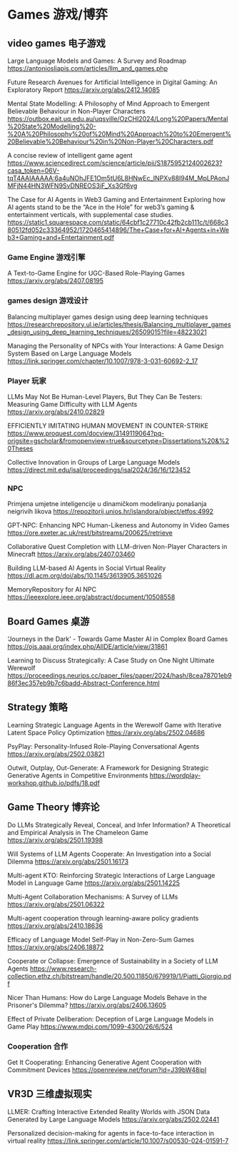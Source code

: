# Games 游戏/博弈
## video games 电子游戏
Large Language Models and Games: A Survey and Roadmap
https://antoniosliapis.com/articles/llm_and_games.php

Future Research Avenues for Artificial Intelligence in Digital Gaming: An Exploratory Report
https://arxiv.org/abs/2412.14085

Mental State Modelling: A Philosophy of Mind Approach to Emergent Believable Behaviour in Non-Player Characters
https://outbox.eait.uq.edu.au/uqsville/OzCHI2024/Long%20Papers/Mental%20State%20Modelling%20-%20A%20Philosophy%20of%20Mind%20Approach%20to%20Emergent%20Believable%20Behaviour%20in%20Non-Player%20Characters.pdf

A concise review of intelligent game agent
https://www.sciencedirect.com/science/article/pii/S1875952124002623?casa_token=06V-tqT4AAIAAAAA:6a4uNOhJFE1Om5tU6L8HNwEc_INPXv88I94M_MpLPAonJMFjN44HN3WFN9SvDNREOS3iF_Xs3Gf6vg

The Case for AI Agents in Web3 Gaming and Entertainment
Exploring how AI agents stand to be the “Ace in the Hole”
for web3’s gaming & entertainment verticals, with
supplemental case studies.
https://static1.squarespace.com/static/64cbf1c27710c42fb2cb111c/t/668c380512fd052c33364952/1720465414896/The+Case+for+AI+Agents+in+Web3+Gaming+and+Entertainment.pdf

### Game Engine 游戏引擎
A Text-to-Game Engine for UGC-Based Role-Playing Games
https://arxiv.org/abs/2407.08195

### games design 游戏设计
Balancing multiplayer games design using deep learning techniques
https://researchrepository.ul.ie/articles/thesis/Balancing_multiplayer_games_design_using_deep_learning_techniques/26509015?file=48223021

Managing the Personality of NPCs with Your Interactions: A Game Design System Based on Large Language Models
https://link.springer.com/chapter/10.1007/978-3-031-60692-2_17

### Player 玩家
LLMs May Not Be Human-Level Players, But They Can Be Testers: Measuring Game Difficulty with LLM Agents
https://arxiv.org/abs/2410.02829

EFFICIENTLY IMITATING HUMAN MOVEMENT IN COUNTER-STRIKE
https://www.proquest.com/docview/3149119064?pq-origsite=gscholar&fromopenview=true&sourcetype=Dissertations%20&%20Theses

Collective Innovation in Groups of Large Language Models 
https://direct.mit.edu/isal/proceedings/isal2024/36/16/123452

### NPC
Primjena umjetne inteligencije u dinamičkom modeliranju ponašanja neigrivih likova
https://repozitorij.unios.hr/islandora/object/etfos:4992

GPT-NPC: Enhancing NPC Human-Likeness and Autonomy in Video Games
https://ore.exeter.ac.uk/rest/bitstreams/200625/retrieve

Collaborative Quest Completion with LLM-driven Non-Player Characters in Minecraft
https://arxiv.org/abs/2407.03460

Building LLM-based AI Agents in Social Virtual Reality
https://dl.acm.org/doi/abs/10.1145/3613905.3651026

MemoryRepository for AI NPC
https://ieeexplore.ieee.org/abstract/document/10508558

## Board Games 桌游
‘Journeys in the Dark’ - Towards Game Master AI in Complex Board Games
https://ojs.aaai.org/index.php/AIIDE/article/view/31861

Learning to Discuss Strategically: A Case Study on One Night Ultimate Werewolf
https://proceedings.neurips.cc/paper_files/paper/2024/hash/8cea78701eb986f3ec357eb9b7c6badd-Abstract-Conference.html

## Strategy 策略
Learning Strategic Language Agents in the Werewolf Game with Iterative Latent Space Policy Optimization
https://arxiv.org/abs/2502.04686

PsyPlay: Personality-Infused Role-Playing Conversational Agents
https://arxiv.org/abs/2502.03821

Outwit, Outplay, Out-Generate: A Framework for Designing Strategic Generative Agents in Competitive Environments
https://wordplay-workshop.github.io/pdfs/18.pdf

## Game Theory 博弈论
Do LLMs Strategically Reveal, Conceal, and Infer Information? A Theoretical and Empirical Analysis in The Chameleon Game
https://arxiv.org/abs/2501.19398

Will Systems of LLM Agents Cooperate: An Investigation into a Social Dilemma
https://arxiv.org/abs/2501.16173

Multi-agent KTO: Reinforcing Strategic Interactions of Large Language Model in Language Game
https://arxiv.org/abs/2501.14225

Multi-Agent Collaboration Mechanisms: A Survey of LLMs
https://arxiv.org/abs/2501.06322

Multi-agent cooperation through learning-aware policy gradients
https://arxiv.org/abs/2410.18636

Efficacy of Language Model Self-Play in Non-Zero-Sum Games
https://arxiv.org/abs/2406.18872

Cooperate or Collapse: Emergence of Sustainability in a Society of LLM Agents
https://www.research-collection.ethz.ch/bitstream/handle/20.500.11850/679919/1/Piatti_Giorgio.pdf

Nicer Than Humans: How do Large Language Models Behave in the Prisoner's Dilemma?
https://arxiv.org/abs/2406.13605

Effect of Private Deliberation: Deception of Large Language Models in Game Play
https://www.mdpi.com/1099-4300/26/6/524

### Cooperation 合作
Get It Cooperating: Enhancing Generative Agent Cooperation with Commitment Devices
https://openreview.net/forum?id=J39bW48ipI

## VR3D 三维虚拟现实

LLMER: Crafting Interactive Extended Reality Worlds with JSON Data Generated by Large Language Models
https://arxiv.org/abs/2502.02441

Personalized decision-making for agents in face-to-face interaction in virtual reality
https://link.springer.com/article/10.1007/s00530-024-01591-7



